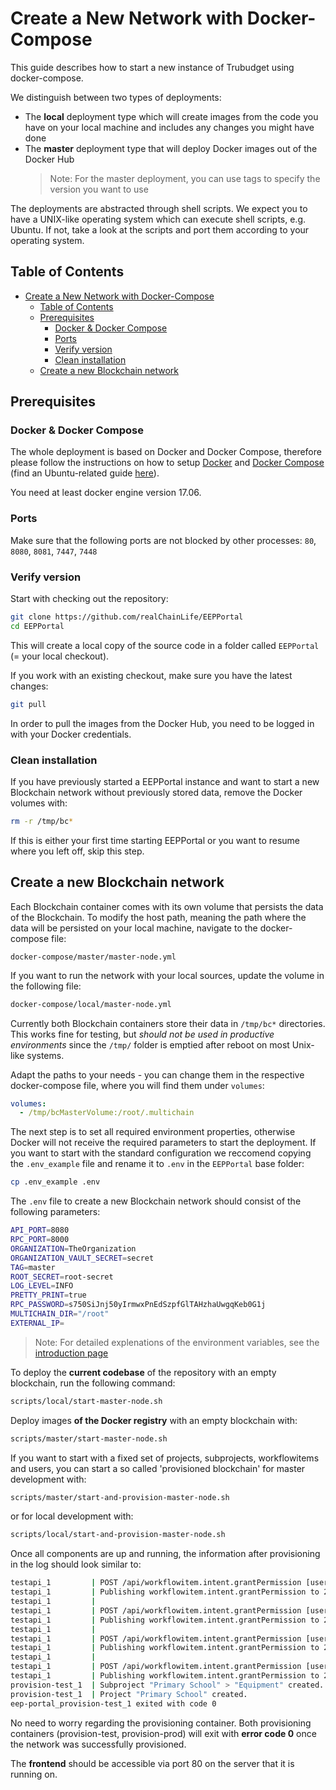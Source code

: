 # Create a New Network with Docker-Compose

This guide describes how to start a new instance of Trubudget using docker-compose.

We distinguish between two types of deployments:

- The **local** deployment type which will create images from the code you have on your local machine and includes any changes you might have done
- The **master** deployment type that will deploy Docker images out of the Docker Hub
  > Note: For the master deployment, you can use tags to specify the version you want to use

The deployments are abstracted through shell scripts. We expect you to have a UNIX-like operating system which can execute shell scripts, e.g. Ubuntu. If not, take a look at the scripts and port them according to your operating system.

## Table of Contents

- [Create a New Network with Docker-Compose](#create-a-new-network-with-docker-compose)
  - [Table of Contents](#table-of-contents)
  - [Prerequisites](#prerequisites)
    - [Docker & Docker Compose](#docker--docker-compose)
    - [Ports](#ports)
    - [Verify version](#verify-version)
    - [Clean installation](#clean-installation)
  - [Create a new Blockchain network](#create-a-new-blockchain-network)

## Prerequisites

### Docker & Docker Compose

The whole deployment is based on Docker and Docker Compose, therefore please follow the instructions on how to setup [Docker](https://docs.docker.com/engine/installation/) and [Docker Compose](https://docs.docker.com/compose/install/#install-compose) (find an Ubuntu-related guide [here](https://www.digitalocean.com/community/tutorials/how-to-install-and-use-docker-on-ubuntu-16-04)).

You need at least docker engine version 17.06.

### Ports

Make sure that the following ports are not blocked by other processes: `80`, `8080`, `8081`, `7447`, `7448`

### Verify version

Start with checking out the repository:

```bash
git clone https://github.com/realChainLife/EEPPortal
cd EEPPortal
```

This will create a local copy of the source code in a folder called `EEPPortal` (= your local checkout).

If you work with an existing checkout, make sure you have the latest changes:

```bash
git pull
```

In order to pull the images from the Docker Hub, you need to be logged in with your Docker credentials.

### Clean installation

If you have previously started a EEPPortal instance and want to start a new Blockchain network without previously stored data, remove the Docker volumes with:

```bash
rm -r /tmp/bc*
```

If this is either your first time starting EEPPortal or you want to resume where you left off, skip this step.

## Create a new Blockchain network

Each Blockchain container comes with its own volume that persists the data of the Blockchain.
To modify the host path, meaning the path where the data will be persisted on your local machine, navigate to the docker-compose file:

```
docker-compose/master/master-node.yml
```

If you want to run the network with your local sources, update the volume in the following file:

```bash
docker-compose/local/master-node.yml
```

Currently both Blockchain containers store their data in `/tmp/bc*` directories. This works fine for testing, but _should not be used in productive environments_ since the `/tmp/` folder is emptied after reboot on most Unix-like systems.

Adapt the paths to your needs - you can change them in the respective docker-compose file, where you will find them under `volumes`:

```yaml
volumes:
  - /tmp/bcMasterVolume:/root/.multichain
```

The next step is to set all required environment properties, otherwise Docker will not receive the required parameters to start the deployment.
If you want to start with the standard configuration we reccomend copying the `.env_example` file and rename it to `.env` in the `EEPPortal` base folder:

```bash
cp .env_example .env
```

The `.env` file to create a new Blockchain network should consist of the following parameters:

```bash
API_PORT=8080
RPC_PORT=8000
ORGANIZATION=TheOrganization
ORGANIZATION_VAULT_SECRET=secret
TAG=master
ROOT_SECRET=root-secret
LOG_LEVEL=INFO
PRETTY_PRINT=true
RPC_PASSWORD=s750SiJnj50yIrmwxPnEdSzpfGlTAHzhaUwgqKeb0G1j
MULTICHAIN_DIR="/root"
EXTERNAL_IP=
```

> Note: For detailed explenations of the environment variables, see the [introduction page](../Introduction.md)

To deploy the **current codebase** of the repository with an empty blockchain, run the following command:

```bash
scripts/local/start-master-node.sh
```

Deploy images **of the Docker registry** with an empty blockchain with:

```bash
scripts/master/start-master-node.sh
```

If you want to start with a fixed set of projects, subprojects, workflowitems and users, you can start a so called 'provisioned blockchain' for master development with:

```bash
scripts/master/start-and-provision-master-node.sh
```

or for local development with:

```bash
scripts/local/start-and-provision-master-node.sh
```

Once all components are up and running, the information after provisioning in the log should look similar to:

```bash
testapi_1         | POST /api/workflowitem.intent.grantPermission [user=mstein body={"apiVersion":"1.0","data":{"projectId":"2ac3cfed87f243c7ef05f8d3aff3e656","subprojectId":"b829cb0de28d621435ed5e66fe16255f","workflowitemId":"1d734c6c12f1d5e2cd112856ea39ae1e","intent":"workflowitem.update","identity":"rfinance"}}]
testapi_1         | Publishing workflowitem.intent.grantPermission to 2ac3cfed87f243c7ef05f8d3aff3e656/["b829cb0de28d621435ed5e66fe16255f_workflows","1d734c6c12f1d5e2cd112856ea39ae1e"]
testapi_1         |
testapi_1         | POST /api/workflowitem.intent.grantPermission [user=mstein body={"apiVersion":"1.0","data":{"projectId":"2ac3cfed87f243c7ef05f8d3aff3e656","subprojectId":"b829cb0de28d621435ed5e66fe16255f","workflowitemId":"1d734c6c12f1d5e2cd112856ea39ae1e","intent":"workflowitem.intent.listPermissions","identity":"atutelle"}}]
testapi_1         | Publishing workflowitem.intent.grantPermission to 2ac3cfed87f243c7ef05f8d3aff3e656/["b829cb0de28d621435ed5e66fe16255f_workflows","1d734c6c12f1d5e2cd112856ea39ae1e"]
testapi_1         |
testapi_1         | POST /api/workflowitem.intent.grantPermission [user=mstein body={"apiVersion":"1.0","data":{"projectId":"2ac3cfed87f243c7ef05f8d3aff3e656","subprojectId":"b829cb0de28d621435ed5e66fe16255f","workflowitemId":"1d734c6c12f1d5e2cd112856ea39ae1e","intent":"workflowitem.intent.grantPermission","identity":"atutelle"}}]
testapi_1         | Publishing workflowitem.intent.grantPermission to 2ac3cfed87f243c7ef05f8d3aff3e656/["b829cb0de28d621435ed5e66fe16255f_workflows","1d734c6c12f1d5e2cd112856ea39ae1e"]
testapi_1         |
testapi_1         | POST /api/workflowitem.intent.grantPermission [user=mstein body={"apiVersion":"1.0","data":{"projectId":"2ac3cfed87f243c7ef05f8d3aff3e656","subprojectId":"b829cb0de28d621435ed5e66fe16255f","workflowitemId":"1d734c6c12f1d5e2cd112856ea39ae1e","intent":"workflowitem.intent.revokePermission","identity":"atutelle"}}]
testapi_1         | Publishing workflowitem.intent.grantPermission to 2ac3cfed87f243c7ef05f8d3aff3e656/["b829cb0de28d621435ed5e66fe16255f_workflows","1d734c6c12f1d5e2cd112856ea39ae1e"]
provision-test_1  | Subproject "Primary School" > "Equipment" created.
provision-test_1  | Project "Primary School" created.
eep-portal_provision-test_1 exited with code 0
```

No need to worry regarding the provisioning container. Both provisioning containers (provision-test, provision-prod) will exit with **error code 0** once the network was successfully provisioned.

The **frontend** should be accessible via port 80 on the server that it is running on.
